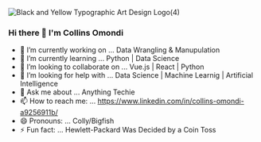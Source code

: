 ![Black and Yellow Typographic Art   Design Logo(4)](https://user-images.githubusercontent.com/41758123/132143215-a06642f3-7985-4195-8faf-c64a290990d2.png)

### Hi there 👋 I'm Collins Omondi

- 🔭 I’m currently working on ... Data Wrangling & Manupulation
- 🌱 I’m currently learning ... Python | Data Science 
- 👯 I’m looking to collaborate on ... Vue.js | React | Python
- 🤔 I’m looking for help with ... Data Science | Machine Learnig | Artificial Intelligence
- 💬 Ask me about ... Anything Techie
- 📫 How to reach me: ... https://www.linkedin.com/in/collins-omondi-a9256911b/
- 😄 Pronouns: ... Colly/Bigfish
- ⚡ Fun fact: ... Hewlett-Packard Was Decided by a Coin Toss

<!--
**ColloBigfish/collobigfish** is a ✨ _special_ ✨ repository because its `README.md` (this file) appears on your GitHub profile.

Here are some ideas to get you started:

- 🔭 I’m currently working on ... Data Wrangling & Manupulation
- 🌱 I’m currently learning ... Python | Data Science 
- 👯 I’m looking to collaborate on ... Vue.js | React | Python
- 🤔 I’m looking for help with ... Data Science | Machine Learnig | Artificial Intelligence
- 💬 Ask me about ... Anything Techie
- 📫 How to reach me: ... https://www.linkedin.com/in/collins-omondi-a9256911b/
- 😄 Pronouns: ... Colly/Bigfish
- ⚡ Fun fact: ... Hewlett-Packard Was Decided by a Coin Toss
-->

